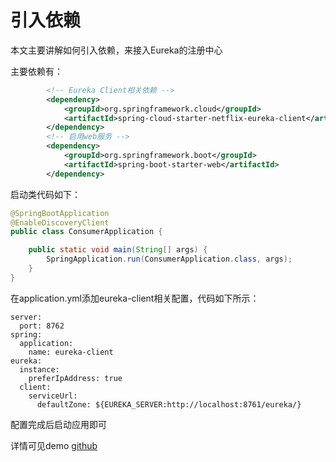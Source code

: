 # 引入依赖

本文主要讲解如何引入依赖，来接入Eureka的注册中心

主要依赖有：

```xml
		<!-- Eureka Client相关依赖 -->
        <dependency>
            <groupId>org.springframework.cloud</groupId>
            <artifactId>spring-cloud-starter-netflix-eureka-client</artifactId>
        </dependency>
        <!-- 启用web服务 -->
        <dependency>
            <groupId>org.springframework.boot</groupId>
            <artifactId>spring-boot-starter-web</artifactId>
        </dependency>
```

启动类代码如下：

```java
@SpringBootApplication
@EnableDiscoveryClient
public class ConsumerApplication {

    public static void main(String[] args) {
        SpringApplication.run(ConsumerApplication.class, args);
    }
}
```

在application.yml添加eureka-client相关配置，代码如下所示：

```
server:
  port: 8762
spring:
  application:
    name: eureka-client
eureka:
  instance:
    preferIpAddress: true
  client:
    serviceUrl:
      defaultZone: ${EUREKA_SERVER:http://localhost:8761/eureka/}
```

配置完成后启动应用即可

详情可见demo [github](https://github.com/DaoCloud-Labs/DMP-Demo/tree/master/eureka/eureka-client-demo)